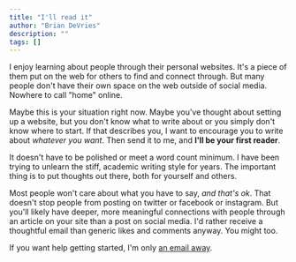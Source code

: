 ```yaml
---
title: "I'll read it"
author: "Brian DeVries"
description: ""
tags: []
---
```


I enjoy learning about people through their personal websites. It's a piece of them put on the web for others to find and connect through. But many people don't have their own space on the web outside of social media. Nowhere to call "home" online.

Maybe this is your situation right now. Maybe you've thought about setting up a website, but you don't know what to write about or you simply don't know where to start. If that describes you, I want to encourage you to write about _whatever you want_. Then send it to me, and **I'll be your first reader**.

It doesn't have to be polished or meet a word count minimum. I have been trying to unlearn the stiff, academic writing style for years. The important thing is to put thoughts out there, both for yourself and others.

Most people won't care about what you have to say, _and that's ok_. That doesn't stop people from posting on twitter or facebook or instagram. But you'll likely have deeper, more meaningful connections with people through an article on your site than a post on social media. I'd rather receive a thoughtful email than generic likes and comments anyway. You might too.

If you want help getting started, I'm only [an email away](mailto:brian@brianjdevries.com).

